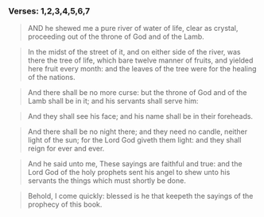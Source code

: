 ### Verses: 1,2,3,4,5,6,7
> AND he shewed me a pure river of water of life, clear as crystal, proceeding out of the throne of God and of the Lamb.

> In the midst of the street of it, and on either side of the river, was there the tree of life, which bare twelve manner of fruits, and yielded here fruit every month: and the leaves of the tree were for the healing of the nations.

> And there shall be no more curse: but the throne of God and of the Lamb shall be in it; and his servants shall serve him:

> And they shall see his face; and his name shall be in their foreheads.

> And there shall be no night there; and they need no candle, neither light of the sun; for the Lord God giveth them light: and they shall reign for ever and ever.

> And he said unto me, These sayings are faithful and true: and the Lord God of the holy prophets sent his angel to shew unto his servants the things which must shortly be done.

> Behold, I come quickly: blessed is he that keepeth the sayings of the prophecy of this book.